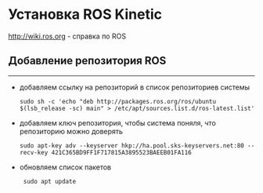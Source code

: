 # **Установка ROS Kinetic**

http://wiki.ros.org - справка по ROS

## **Добавление репозитория ROS**
---------

- добавляем ссылку на репозиторий в список репозиториев системы

      sudo sh -c 'echo "deb http://packages.ros.org/ros/ubuntu $(lsb_release -sc) main" > /etc/apt/sources.list.d/ros-latest.list'

- добавляем ключ репозитория, чтобы система поняля, что репозиторию можно доверять

      sudo apt-key adv --keyserver hkp://ha.pool.sks-keyservers.net:80 --recv-key 421C365BD9FF1F717815A3895523BAEEB01FA116

- обновляем список пакетов

       sudo apt update

